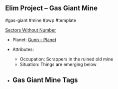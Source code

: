 ## Elim Project &ndash; Gas Giant Mine

#gas-giant #mine #pwp #template 

[Sectors Without Number]()

- Planet: [Gunn - Planet]()

- Attributes:
   -   Occupation: Scrappers in the ruined old mine
   -   Situation: Things are emerging below

- Gas Giant Mine Tags
	-  
